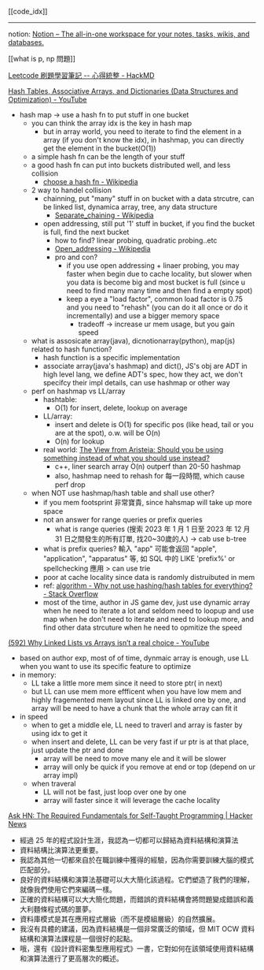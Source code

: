 [[code_idx]]

---

notion: [Notion – The all-in-one workspace for your notes, tasks, wikis, and databases.](https://www.notion.so/nture4388/Algo-19b9faf2c1424838aad50c8142aad791?pvs=4)


[[what is p, np 問題]]



[Leetcode 刷題學習筆記 -- 心得統整 - HackMD](https://hackmd.io/@meyr543/r1skFcvgY)



[Hash Tables, Associative Arrays, and Dictionaries (Data Structures and Optimization) - YouTube](https://www.youtube.com/watch?v=S5NY1fqisSY)
- hash map -> use a hash fn to put stuff in one bucket
	- you can think the array idx is the key in hash map
		- but in array world, you need to iterate to find the element in a array (if you don't know the idx), in hashmap, you can directly get the element in the bucket(O(1))
	- a simple hash fn can be the length of your stuff
	- a good hash fn can put into buckets distributed well, and less collision
		- [choose a hash fn - Wikipedia](https://en.wikipedia.org/wiki/Hash_table#Choosing_a_hash_function)
	- 2 way to handel collision
		- chainning, put "many" stuff in on bucket with a data strcutre, can be linked list, dynamica array, tree, any data structure
			- [Separate_chaining - Wikipedia](https://en.wikipedia.org/wiki/Hash_table#Separate_chaining)
		- open addressing, still put '1' stuff in bucket, if you find the bucket is full, find the next bucket
			- how to find? linear probing, quadratic probing..etc
			- [Open_addressing - Wikipedia](https://en.wikipedia.org/wiki/Hash_table#Open_addressing)
			- pro and con?
				- if you use open addressing + linaer probing, you may faster when begin due to cache locality, but slower when you data is become big and most bucket is full (since u need to find many many time and then find a empty spot)
				- keep a eye a "load factor", common load factor is 0.75 and you need to "rehash"  (you can do it all once or do it incrementally) and use a bigger memory space
					- tradeoff -> increase ur mem usage, but you gain speed
	- what is assosicate array(java), dicnotionarray(python), map(js) related to hash function?
		- hash function is a specific implementation
		- associate array(java's hashmap) and dict(), JS's obj are ADT in high level lang, we define ADT's spec, how they act, we don't specifcy their impl details, can use hashmap or other way
	- perf on hashmap vs LL/array
		- hashtable: 
			- O(1) for insert, delete, lookup on average
		- LL/array:  
			- insert and delete is O(1) for specific pos (like head, tail or you are at the spot), o.w. will be O(n) 
			- O(n) for lookup
		- real world: [The View from Aristeia: Should you be using something instead of what you should use instead?](https://scottmeyers.blogspot.com/2015/09/should-you-be-using-something-instead.html)
			- c++, liner search array O(n) outperf than 20-50 hashmap
			- also, hashmap need to rehash for 每一段時間, which cause perf drop
	- when NOT use hashmap/hash table and shall use other?
		- if you mem footsprint 非常寶貴, since hahsmap will take up more space
		- not an answer for range queries or prefix queries
			- what is range queries (搜索 2023 年 1 月 1 日至 2023 年 12 月 31 日之間發生的所有訂單, 找20~30歲的人) -> cab use b-tree
		- what is prefix queries? 輸入 "app" 可能會返回 "apple", "application", "apparatus" 等, 如 SQL 中的 LIKE 'prefix%'  or spellchecking 應用 > can use trie
		- poor at cache locality since data is randomly distruibuted in mem
		- ref: [algorithm - Why not use hashing/hash tables for everything? - Stack Overflow](https://stackoverflow.com/a/20170379/7621417)
		- most of the time, author in JS game dev, just use dynamic array when he need to iterate a lot and seldom need to loopup and use map when he don't need to iterate and need to lookup more, and find other  data strcuture when he need to opmitize the speed




[(592) Why Linked Lists vs Arrays isn’t a real choice - YouTube](https://www.youtube.com/watch?v=34ky600VTN0)
- based on author exp, most of of time, dynmaic array is enough, use LL when you want to use its specific feature to optimize
- in memory:
	- LL take a little more mem since it need to store ptr( in next)
	- but LL can use mem more effficent when you have low mem and highly fragemented mem layout since LL is linked one by one, and array will be need to have a chunk that the whole array can fit it
- in speed
	- when to get a middle ele, LL need to traverl and array is faster by using idx to get it
	- when insert and delete, LL can be very fast if ur ptr is at that place, just update the ptr and done
		- array will be need to move many ele and it will be slower
		- array will only be quick if you remove at end or top (depend on ur array impl)
	- when traveral
		- LL will not be fast, just loop over one by one
		- array will faster since it will leverage the cache locality




[Ask HN: The Required Fundamentals for Self-Taught Programming | Hacker News](https://news.ycombinator.com/item?id=40529064)
- 經過 25 年的程式設計生涯，我認為一切都可以歸結為資料結構和演算法
- 資料結構比演算法更重要。
- 我認為其他一切都來自於在職訓練中獲得的經驗，因為你需要訓練大腦的模式匹配部分。
- 良好的資料結構和演算法基礎可以大大簡化該過程。它們塑造了我們的理解，就像我們使用它們來編碼一樣。
- 正確的資料結構可以大大簡化問題，而錯誤的資料結構會將問題變成錯誤和義大利麵條程式碼的噩夢。
- 資料庫模式是其在應用程式層級（而不是模組層級）的自然擴展。
- 我沒有具體的建議，因為資料結構是一個非常廣泛的領域，但 MIT OCW 資料結構和演算法課程是一個很好的起點。
- 哦，還有《設計資料密集型應用程式》一書，它對如何在該領域使用資料結構和演算法進行了更高層次的概述。